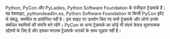 <p>Python, PyCon और PyLadies, Python Software Foundation के पंजीकृत ट्रेडमार्क हैं। यह वेबसाइट, pythondeadlin.es, Python Software Foundation या किसी PyCon इवेंट से संबद्ध, समर्थित या प्रायोजित नहीं है। इस साइट पर उपयोग किए गए सभी ट्रेडमार्क और लोगो उनके संबंधित स्वामियों की संपत्ति बने रहेंगे। PyCon या अन्य ट्रेडमार्क का कोई भी संदर्भ केवल सूचनात्मक उद्देश्यों के लिए है और इसका मतलब ट्रेडमार्क धारकों के साथ जुड़ाव नहीं है।</p>
